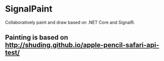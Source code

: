 # SignalPaint
Collaboratively paint and draw based on .NET Core and SignalR.

## Painting is based on http://shuding.github.io/apple-pencil-safari-api-test/
